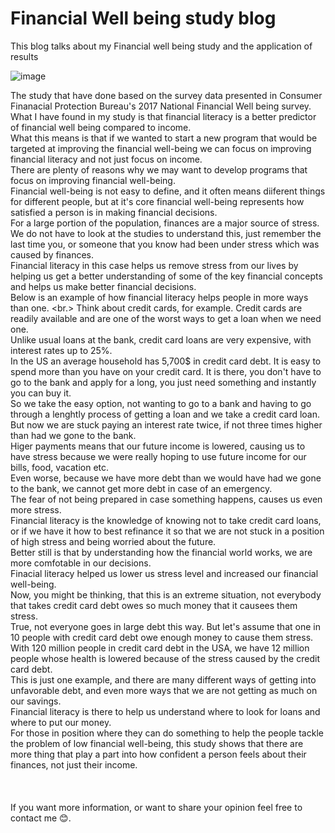# Financial Well being study blog
This blog talks about my Financial well being study and the application of results

![image](https://user-images.githubusercontent.com/74316333/99918044-98bc3880-2d14-11eb-9390-48670dd9bb20.png)<br/>

The study that have done based on the survey data presented in Consumer Finanacial Protection Bureau's 2017 National Financial Well being survey. <br/>
What I have found in my study is that financial literacy is a better predictor of financial well being compared to income. <br/>
What this means is that if we wanted to start a new program that would be targeted at improving the financial well-being we can focus on improving financial literacy and not just focus on income. <br/>
There are plenty of reasons why we may want to develop programs that focus on improving financial well-being. <br/>
Financial well-being is not easy to define, and it often means diiferent things for different people, but at it's core financial well-being represents how satisfied a person is in making financial decisions. <br/>
For a large portion of the population, finances are a major source of  stress. We do not have to look at the studies to understand this, just remember the last time you, or someone that you know had been under stress which was caused by finances. <br/>
Financial literacy in this case helps us remove stress from our lives by helping us get a better understanding of some of the key financial concepts and helps us make better financial decisions. <br/>
Below is an example of how financial literacy helps people in more ways than one. <br.>
Think about credit cards, for example. Credit cards are readily available and are one of the worst ways to get a loan when we need one. <br/>
Unlike usual loans at the bank, credit card loans are very expensive, with interest rates up to 25%. <br/>
In the US an average household has 5,700$ in credit card debt. It is easy to spend more than you have on your credit card. It is there, you don't have to go to the bank and apply for a long, you just need something and instantly you can buy it. <br/>
So we take the easy option, not wanting to go to a bank and having to go through a lenghtly process of getting a loan and we take a credit card loan.<br/>
But now we are stuck paying an interest rate twice, if not three times higher than had we gone to the bank. <br/>
Higer payments means that our future income is lowered, causing us to have stress because we were really hoping to use future income for our bills, food, vacation etc.<br/>
Even worse, because we have more debt than we would have had we gone to the bank, we cannot get more debt in case of an emergency. <br/>
The fear of not being prepared in case something happens, causes us even more stress. <br/>
Financial literacy is the knowledge of knowing not to take credit card loans, or if we have it how to best refinance it so that we are not stuck in a position of high stress and being worried about the future. <br/>
Better still is that by understanding how the financial world works, we are more comfotable in our decisions. <br/>
Finacial literacy helped us lower us stress level and increased our financial well-being. <br/>
Now, you might be thinking, that this is an extreme situation, not everybody that takes credit card debt owes so much money that it causees them stress. <br/>
True, not everyone goes in large debt this way. But let's assume that one in 10 people with credit card debt owe enough money to cause them stress. <br/>
With 120 million people in credit card debt in the USA, we have 12 million people whose health is lowered because of the stress caused by the credit card debt. <br/>
This is just one example, and there are many different ways of getting into unfavorable debt, and even more ways that we are not getting as much on our savings. <br/>
Financial literacy is there to help us understand where to look for loans and where to put our money. <br/>
For those in position where they can do something to help the people tackle the problem of low financial well-being, this study shows that there are more thing that play a part into how confident a person feels about their finances, not just their income. <br/>
<br/>
<br/>
<br/>
If you want more information, or want to share your opinion feel free to contact me 😊. 
